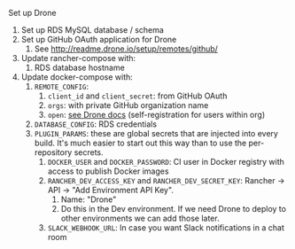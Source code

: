 Set up Drone

1. Set up RDS MySQL database / schema
2. Set up GitHub OAuth application for Drone
    1. See http://readme.drone.io/setup/remotes/github/
3. Update rancher-compose with:
    1. RDS database hostname
4. Update docker-compose with:
    1. `REMOTE_CONFIG`: 
        1. `client_id` and `client_secret`: from GitHub OAuth
        2. `orgs`: with private GitHub organization name
        3. `open`: [see Drone docs](http://readme.drone.io/setup/remotes/github/) (self-registration for users within org) 
    2. `DATABASE_CONFIG`: RDS credentials
    3. `PLUGIN_PARAMS`: these are global secrets that are injected into every build. It's much easier to start out this way than to use the per-repository secrets.
        1. `DOCKER_USER` and `DOCKER_PASSWORD`: CI user in Docker registry with access to publish Docker images
        2. `RANCHER_DEV_ACCESS_KEY` and `RANCHER_DEV_SECRET_KEY`:  Rancher -> API -> "Add Environment API Key". 
            1. Name: "Drone"
            2. Do this in the Dev environment. If we need Drone to deploy to other environments we can add those later.
        3. `SLACK_WEBHOOK_URL`: In case you want Slack notifications in a chat room

